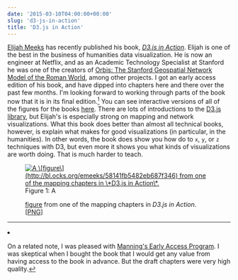 ```yaml
---
date: '2015-03-10T04:00:00+00:00'
slug: 'd3-js-in-action'
title: 'D3.js in Action'
---
```


[Elijah Meeks](http://emeeks.github.io/) has recently published his book, *[D3.js in Action](http://manning.com/meeks/)*. Elijah is one of the best in the business of humanities data visualization. He is now an engineer at Netflix, and as an Academic Technology Specialist at Stanford he was one of the creators of [Orbis: The Stanford Geospatial Network Model of the Roman World](http://orbis.stanford.edu/), among other projects. I got an early access edition of his book, and have dipped into chapters here and there over the past few months. I'm looking forward to working through parts of the book now that it is in its final edition.[<sup>1</sup>](#fn1) You can see interactive versions of all of the figures for the books [here](http://bl.ocks.org/emeeks). There are lots of introductions to the [D3.js library](http://d3js.org/), but Elijah's is especially strong on mapping and network visualizations. What this book does better than almost all technical books, however, is explain what makes for good visualizations (in particular, in the humanities). In other words, the book does show you how do to `x`, `y`, or `z` techniques with D3, but even more it shows you what kinds of visualizations are worth doing. That is much harder to teach.
<figure id="figure-1">
<a onclick="ga('send', 'event', { 'eventCategory': 'Figure', 'eventAction': 'View', 'eventLabel': 'd3js-in-action/meeks'});" href='/figures/d3js-in-action/meeks.png'><img src='/figures/d3js-in-action/meeks.png' alt='A \[figure\](http://bl.ocks.org/emeeks/58141fb5482eb687f346) from one of the mapping chapters in \*D3.js in Action\*.'></a>
<figcaption>
Figure 1: A

[figure](http://bl.ocks.org/emeeks/58141fb5482eb687f346) from one of the mapping chapters in *D3.js in Action*. \[<a onclick="ga(&#39;send&#39;, &#39;event&#39;, { &#39;eventCategory&#39;: &#39;Figure&#39;, &#39;eventAction&#39;: &#39;View&#39;, &#39;eventLabel&#39;: &#39;d3js-in-action/meeks&#39;});" href="/figures/d3js-in-action/meeks.png">PNG</a>\]

</figcaption>
</figure>
<section class="footnotes">

------------------------------------------------------------------------

<li id="fn1">
<p>
On a related note, I was pleased with <a href="http://manning.com/about/meap">Manning's Early Access Program</a>. I was skeptical when I bought the book that I would get any value from having access to the book in advance. But the draft chapters were very high quality.<a href="#fnref1">↩</a>
</p>
</li>
</section>
